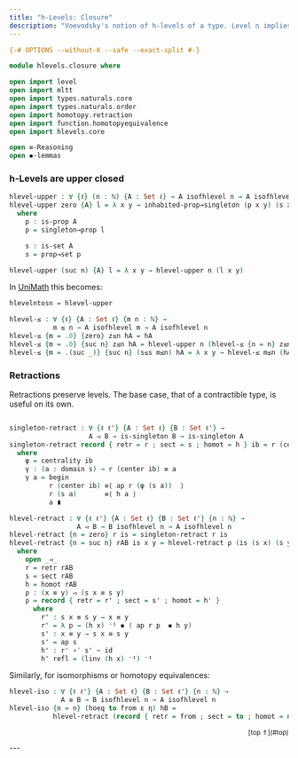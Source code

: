 ```yaml
---
title: "h-Levels: Closure"
description: "Voevodsky's notion of h-levels of a type. Level n implies level m, if n ≤ m, and similar properties"
---
```


```agda
{-# OPTIONS --without-K --safe --exact-split #-}

module hlevels.closure where

open import level
open import mltt
open import types.naturals.core
open import types.naturals.order
open import homotopy.retraction
open import function.homotopyequivalence
open import hlevels.core

open ≡-Reasoning
open ◾-lemmas
```

### h-Levels are upper closed

```agda
hlevel-upper : ∀ {ℓ} (n : ℕ) {A : Set ℓ} → A isofhlevel n → A isofhlevel (suc n)
hlevel-upper zero {A} l = λ x y → inhabited-prop→singleton (p x y) (s x y)
  where
    p : is-prop A
    p = singleton→prop l

    s : is-set A
    s = prop→set p

hlevel-upper (suc n) {A} l = λ x y → hlevel-upper n (l x y)
```

In [UniMath][UniMath] this becomes:

```agda
hlevelntosn = hlevel-upper
```

```agda
hlevel-≤ : ∀ {ℓ} {A : Set ℓ} {m n : ℕ} →
           m ≤ n → A isofhlevel m → A isofhlevel n
hlevel-≤ {m = .0} {zero} z≤n hA = hA
hlevel-≤ {m = .0} {suc n} z≤n hA = hlevel-upper n (hlevel-≤ {n = n} z≤n hA)
hlevel-≤ {m = .(suc _)} {suc n} (s≤s m≤n) hA = λ x y → hlevel-≤ m≤n (hA x y)
```

### Retractions

Retractions preserve levels. The base case, that of a contractible
type, is useful on its own.

```agda

singleton-retract : ∀ {ℓ ℓ'} {A : Set ℓ} {B : Set ℓ'} →
                    A ◅ B → is-singleton B → is-singleton A
singleton-retract record { retr = r ; sect = s ; homot = h } ib = r (center ib) , γ
  where
    φ = centrality ib
    γ : (a : domain s) → r (center ib) ≡ a
    γ a = begin 
          r (center ib) ≡⟨ ap r (φ (s a))  ⟩
          r (s a)       ≡⟨ h a ⟩
          a ∎

hlevel-retract : ∀ {ℓ ℓ'} {A : Set ℓ} {B : Set ℓ'} {n : ℕ} →
                 A ◅ B → B isofhlevel n → A isofhlevel n
hlevel-retract {n = zero} r is = singleton-retract r is
hlevel-retract {n = suc n} rAB is x y = hlevel-retract ρ (is (s x) (s y))
  where
    open _◅_
    r = retr rAB
    s = sect rAB
    h = homot rAB
    ρ : (x ≡ y) ◅ (s x ≡ s y)
    ρ = record { retr = r' ; sect = s' ; homot = h' }
      where
        r' : s x ≡ s y → x ≡ y
        r' = λ p → (h x) ⁻¹ ◾ ( ap r p  ◾ h y)
        s' : x ≡ y → s x ≡ s y
        s' = ap s
        h' : r' ∘′ s' ~ id
        h' refl = (linv (h x) ⁻¹) ⁻¹
```

Similarly, for isomorphisms or homotopy equivalences:

```agda
hlevel-iso : ∀ {ℓ ℓ'} {A : Set ℓ} {B : Set ℓ'} {n : ℕ} →
             A ≅ B → B isofhlevel n → A isofhlevel n
hlevel-iso {n = n} (hoeq to from ε η) hB =
           hlevel-retract (record { retr = from ; sect = to ; homot = η }) hB
```

<p style="font-size: smaller; text-align: right">[top ⇑](#top)</p>
---

[UniMath]: https://github.com/UniMath/UniMath
